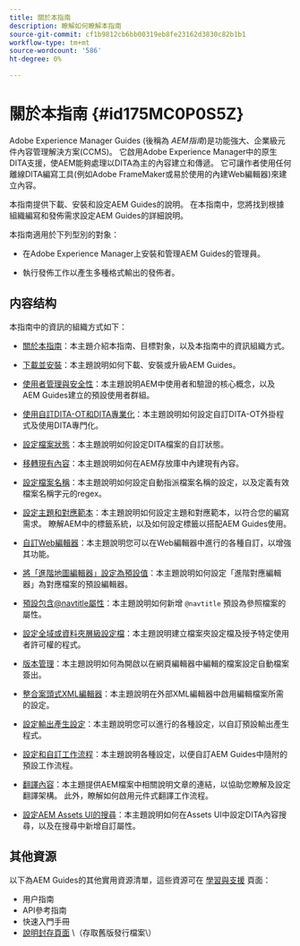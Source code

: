 ```yaml
---
title: 關於本指南
description: 瞭解如何瞭解本指南
source-git-commit: cf1b9812cb6bb00319eb8fe23162d3830c82b1b1
workflow-type: tm+mt
source-wordcount: '586'
ht-degree: 0%

---
```



# 關於本指南 {#id175MC0P0S5Z}

Adobe Experience Manager Guides \(後稱為 *AEM指南*\)是功能強大、企業級元件內容管理解決方案\(CCMS\)。 它啟用Adobe Experience Manager中的原生DITA支援，使AEM能夠處理以DITA為主的內容建立和傳遞。 它可讓作者使用任何離線DITA編寫工具(例如Adobe FrameMaker或易於使用的內建Web編輯器)來建立內容。

本指南提供下載、安裝和設定AEM Guides的說明。 在本指南中，您將找到根據組織編寫和發佈需求設定AEM Guides的詳細說明。

本指南適用於下列型別的對象：

- 在Adobe Experience Manager上安裝和管理AEM Guides的管理員。

- 執行發佈工作以產生多種格式輸出的發佈者。


## 内容结构

本指南中的資訊的組織方式如下：

- [關於本指南](#id175MC0P0S5Z)：本主題介紹本指南、目標對象，以及本指南中的資訊組織方式。

- [下載並安裝](download-install.md#)：本主題說明如何下載、安裝或升級AEM Guides。

- [使用者管理與安全性](user-admin-sec.md#)：本主題說明AEM中使用者和驗證的核心概念，以及AEM Guides建立的預設使用者群組。

- [使用自訂DITA-OT和DITA專業化](dita-ot-specialization.md#)：本主題說明如何設定自訂DITA-OT外掛程式及使用DITA專門化。

- [設定檔案狀態](customize-doc-state.md#)：本主題說明如何設定DITA檔案的自訂狀態。

- [移轉現有內容](migrate-content.md#)：本主題說明如何在AEM存放庫中內建現有內容。

- [設定檔案名稱](conf-file-names.md#)：本主題說明如何設定自動指派檔案名稱的設定，以及定義有效檔案名稱字元的regex。

- [設定主題和對應範本](conf-template-tags.md#)：本主題說明如何設定主題和對應範本，以符合您的編寫需求。 瞭解AEM中的標籤系統，以及如何設定標籤以搭配AEM Guides使用。

- [自訂Web編輯器](conf-web-editor.md#)：本主題說明您可以在Web編輯器中進行的各種自訂，以增強其功能。

- [將「進階地圖編輯器」設定為預設值](conf-map-editor.md#id194GHE0I0CW)：本主題說明如何設定「進階對應編輯器」為對應檔案的預設編輯器。

- [預設包含@navtitle屬性](auto-add-navtitle.md#)：本主題說明如何新增 `@navtitle` 預設為參照檔案的屬性。

- [設定全域或資料夾層級設定檔](conf-folder-level.md#)：本主題說明建立檔案夾設定檔及授予特定使用者許可權的程式。

- [版本管理](version-management.md#)：本主題說明如何為開啟以在網頁編輯器中編輯的檔案設定自動檔案簽出。

- [整合案頭式XML編輯器](integrate-desktop-editors.md#)：本主題說明在外部XML編輯器中啟用編輯檔案所需的設定。

- [設定輸出產生設定](conf-output-generation.md#)：本主題說明您可以進行的各種設定，以自訂預設輸出產生程式。

- [設定和自訂工作流程](customize-workflows.md#)：本主題說明各種設定，以便自訂AEM Guides中隨附的預設工作流程。

- [翻譯內容](translation.md#)：本主題提供AEM檔案中相關說明文章的連結，以協助您瞭解及設定翻譯架構。 此外，瞭解如何啟用元件式翻譯工作流程。

- [設定AEM Assets UI的搜尋](conf-dita-search.md#)：本主題說明如何在Assets UI中設定DITA內容搜尋，以及在搜尋中新增自訂屬性。


## 其他資源

以下為AEM Guides的其他實用資源清單，這些資源可在 [學習與支援](https://helpx.adobe.com/support/xml-documentation-for-experience-manager.html) 頁面：

- 用户指南
- API參考指南
- 快速入門手冊
- [說明封存頁面](https://helpx.adobe.com/xml-documentation-for-experience-manager/archive.html) \（存取舊版發行檔案\）

